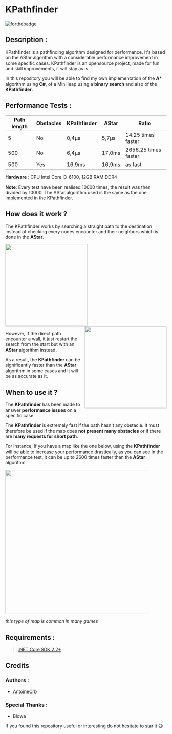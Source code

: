 
# KPathfinder

[![forthebadge](https://forthebadge.com/images/badges/made-with-c-sharp.svg)](https://forthebadge.com)

## Description :

KPathfinder is a pathfinding algorithm designed for performance.
It's based on the AStar algorithm with a considerable performance improvement in some specific cases.
KPathfinder is an opensource project, made for fun and skill improvements, it will stay as is.

In this repository you will be able to find my own implementation of the **A*** algorithm using **C#**, of a MinHeap using a **binary search** and also of the **KPathfinder**.

## Performance Tests : 

|  Path length  |  Obstacles  |  KPathfinder | AStar  | Ratio |
| --- | --- | --- | --- | --- |
| 5  | No  | 0,4μs  | 5,7μs  | 14.25 times faster |
| 500  | No  | 6,4μs |  17,0ms | 2656.25 times faster |
| 500  | Yes  | 16,9ms  |  16,9ms | as fast |

**Hardware** : CPU Intel Core i3-6100, 12GB RAM DDR4

**Note**: Every test have been realised 10000 times, the result was then divided by 10000. The AStar algorithm used is the same as the one implemented in the KPathfinder.


## How does it work ?

The KPathfinder works by searching a straight path to the destination instead of checking every nodes encounter and their neighbors which is done in the **AStar**.

<img src="https://s2.gifyu.com/images/astar.gif" height="256px"></img><img src="https://s2.gifyu.com/images/KPathfinder.gif" height="256px"  align="right"></img>

However, if the direct path encounter a wall, it just restart the search from the start but with an **AStar** algorithm instead.

As a result, the **KPathfinder** can be significantly faster than the **AStar** algorithm in some cases and it will be as accurate as it.


## When to use it ?

The **KPathfinder** has been made to answer **performance issues** on a specific case.

The **KPathfinder** is extremely fast if the path hasn't any obstacle. It must therefore be used if the map does **not present many obstacles** or if there are **many requests for short path**.

For instance, if you have a map like the one below, using the **KPathfinder** will be able to increase your performance drastically, as you can see in the performance test, it can be up to 2600 times faster than the **AStar** algorithm.

<img src="https://i.ibb.co/pLbYg6t/KPath-map.jpg" height="450px">

*this type of map is common in many games*


## Requirements :
> [.NET Core SDK 2.2+](https://www.microsoft.com/net/download)


## Credits
### Authors : 
- AntoineCrb

### Special Thanks :
- Blowa


If you found this repository useful or interesting do not hesitate to star it :smiley:
